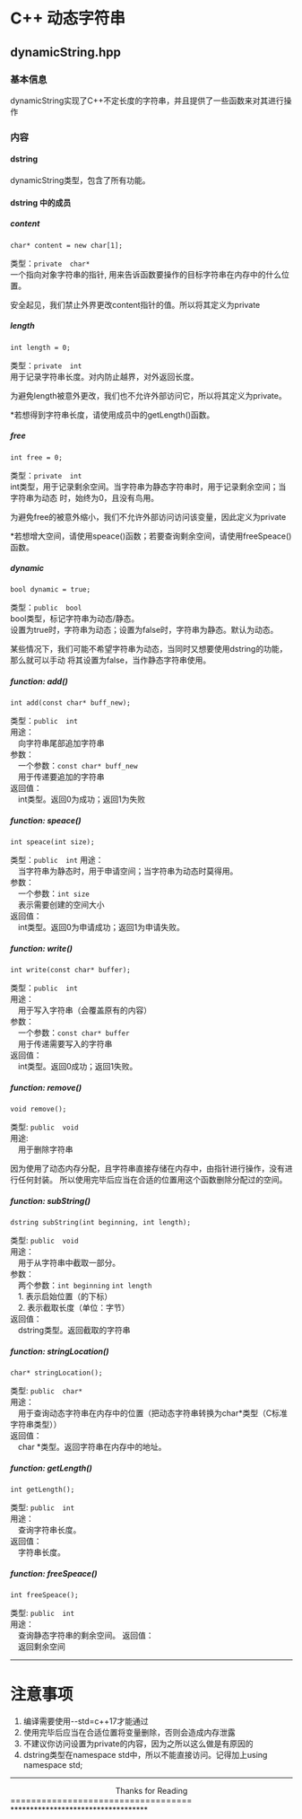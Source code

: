 C++ 动态字符串
=============
dynamicString.hpp
-------------------

### 基本信息
dynamicString实现了C++不定长度的字符串，并且提供了一些函数来对其进行操作  
  
### 内容
#### dstring
dynamicString类型，包含了所有功能。
#### dstring 中的成员  
  

##### content
    char* content = new char[1];
类型：`private`&emsp;`char*`  
一个指向对象字符串的指针, 用来告诉函数要操作的目标字符串在内存中的什么位置。  
  
安全起见，我们禁止外界更改content指针的值。所以将其定义为private
##### length
    int length = 0;  
类型：`private`&emsp;`int`  
用于记录字符串长度。对内防止越界，对外返回长度。  
  
为避免length被意外更改，我们也不允许外部访问它，所以将其定义为private。
  
*若想得到字符串长度，请使用成员中的getLength()函数。
##### free
    int free = 0;
类型：`private`&emsp;`int`  
int类型，用于记录剩余空间。当字符串为静态字符串时，用于记录剩余空间；当字符串为动态
时，始终为0，且没有鸟用。
  
为避免free的被意外缩小，我们不允许外部访问访问该变量，因此定义为private
  
*若想增大空间，请使用speace()函数；若要查询剩余空间，请使用freeSpeace()函数。
##### dynamic
    bool dynamic = true;
类型：`public`&emsp;`bool`  
bool类型，标记字符串为动态/静态。  
设置为true时，字符串为动态；设置为false时，字符串为静态。默认为动态。  
  
某些情况下，我们可能不希望字符串为动态，当同时又想要使用dstring的功能，那么就可以手动
将其设置为false，当作静态字符串使用。
##### function: add()
    int add(const char* buff_new);
类型：`public`&emsp;`int`  
用途：  
&emsp;向字符串尾部追加字符串  
参数：  
&emsp;一个参数：`const char* buff_new`  
&emsp;用于传递要追加的字符串  
返回值：  
&emsp;int类型。返回0为成功；返回1为失败
##### function: speace()
	int speace(int size);
类型：`public`&emsp;`int`
用途：  
&emsp;当字符串为静态时，用于申请空间；当字符串为动态时莫得用。  
参数：  
&emsp;一个参数：`int size`  
&emsp;表示需要创建的空间大小  
返回值：  
&emsp;int类型。返回0为申请成功；返回1为申请失败。
##### function: write()
	int write(const char* buffer);
类型：`public`&emsp;`int`  
用途：  
&emsp;用于写入字符串（会覆盖原有的内容）  
参数：  
&emsp;一个参数：`const char* buffer`  
&emsp;用于传递需要写入的字符串  
返回值：  
&emsp;int类型。返回0成功；返回1失败。
##### function: remove()
	void remove();
类型: `public`&emsp;`void`  
用途:  
&emsp;用于删除字符串
  
因为使用了动态内存分配，且字符串直接存储在内存中，由指针进行操作，没有进行任何封装。
所以使用完毕后应当在合适的位置用这个函数删除分配过的空间。  
##### function: subString()
	dstring subString(int beginning, int length); 
类型: `public`&emsp;`void`  
用途：  
&emsp;用于从字符串中截取一部分。  
参数：  
&emsp;两个参数：`int beginning` `int length`  
&emsp;1. 表示启始位置（的下标）  
&emsp;2. 表示截取长度（单位：字节）  
返回值：  
&emsp;dstring类型。返回截取的字符串
##### function: stringLocation()
	char* stringLocation();
类型: `public`&emsp;`char*`  
用途：  
&emsp;用于查询动态字符串在内存中的位置（把动态字符串转换为char*类型（C标准字符串类型））  
返回值：  
&emsp;char *类型。返回字符串在内存中的地址。
##### function: getLength()
	int getLength();
类型: `public`&emsp;`int`  
用途：  
&emsp;查询字符串长度。  
返回值：  
&emsp;字符串长度。
##### function: freeSpeace()
	int freeSpeace();
类型: `public`&emsp;`int`  
用途：  
&emsp;查询静态字符串的剩余空间。
返回值：  
&emsp;返回剩余空间  

*******
注意事项
=======
1. 编译需要使用--std=c++17才能通过
2. 使用完毕后应当在合适位置将变量删除，否则会造成内存泄露
3. 不建议你访问设置为private的内容，因为之所以这么做是有原因的
4. dstring类型在namespace std中，所以不能直接访问。记得加上using namespace std;
***********************************
<center>Thanks for Reading</center>
===================================
***********************************